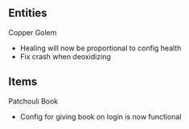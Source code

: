 Entities
---
Copper Golem
- Healing will now be proportional to config health
- Fix crash when deoxidizing

Items
---
Patchouli Book
- Config for giving book on login is now functional